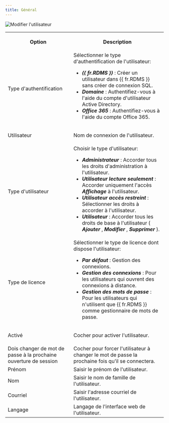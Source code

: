```yaml
---
title: Général
---
```

![Modifier l'utilisateur](https://webdevolutions.azureedge.net/docs/fr/server/ServerOp7005.png) 

<table>
	<tr>
		<th>

Option 
		</th>
		<th>
Description 
		</th>
	</tr>
	<tr>
		<td>
Type d'authentification 
		</td>
		<td>
Sélectionner le type d'authentification de l'utilisateur:  

* ***{{ fr.RDMS }}***   : Créer un utilisateur dans {{ fr.RDMS }} sans créer de connexion SQL. 
* ***Domaine*** : Authentifiez-vous à l'aide du compte d'utilisateur Active Directory. 
* ***Office 365***   : Authentifiez-vous à l'aide du compte Office 365. 
		</td>
	</tr>
	<tr>
		<td>
Utilisateur 
		</td>
		<td>
Nom de connexion de l'utilisateur. 
		</td>
	</tr>
	<tr>
		<td>
Type d'utilisateur 
		</td>
		<td>
Choisir le type d'utilisateur:  

* ***Administrateur***   : Accorder tous les droits d'administration à l'utilisateur. 
* ***Utilisateur lecture seulement***   : Accorder uniquement l'accès ***Affichage*** à l'utilisateur. 
* ***Utilisateur accès restreint***   : Sélectionner les droits à accorder à l'utilisateur. 
* ***Utilisateur***   : Accorder tous les droits de base à l'utilisateur ( ***Ajouter*** , ***Modifier*** , ***Supprimer*** ). 
		</td>
	</tr>
	<tr>
		<td>
Type de licence 
		</td>
		<td>
Sélectionner le type de licence dont dispose l'utilisateur:  

* ***Par défaut***   : Gestion des connexions. 
* ***Gestion des connexions***   : Pour les utilisateurs qui ouvrent des connexions à distance. 
* ***Gestion des mots de passe***   : Pour les utilisateurs qui n'utilisent que {{ fr.RDMS }} comme gestionnaire de mots de passe. 
		</td>
	</tr>
	<tr>
		<td>
Activé 
		</td>
		<td>
Cocher pour activer l'utilisateur. 
		</td>
	</tr>
	<tr>
		<td>
Dois changer de mot de passe à la prochaine ouverture de session 
		</td>
		<td>
Cocher pour forcer l'utilisateur à changer le mot de passe la prochaine fois qu'il se connectera. 
		</td>
	</tr>
	<tr>
		<td>
Prénom 
		</td>
		<td>
Saisir le prénom de l'utilisateur. 
		</td>
	</tr>
	<tr>
		<td>
Nom 
		</td>
		<td>
Saisir le nom de famille de l'utilisateur. 
		</td>
	</tr>
	<tr>
		<td>
Courriel 
		</td>
		<td>
Saisir l'adresse courriel de l'utilisateur. 
		</td>
	</tr>
	<tr>
		<td>
Langage 
		</td>
		<td>
Langage de l'interface web de l'utilisateur. 
		</td>
	</tr>
</table>


